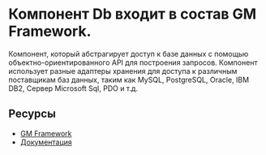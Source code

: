 # Компонент Db входит в состав GM Framework.

Компонент, который абстрагирует доступ к базе данных с помощью объектно-ориентированного API для построения запросов. Компонент использует разные адаптеры хранения для доступа к различным поставщикам баз данных, таким как MySQL, PostgreSQL, Oracle, IBM DB2, Сервер Microsoft Sql, PDO и т.д.

## Ресурсы
- [GM Framework](https://apps.gearmagic.ru/framework)
- [Документация](https://apps.gearmagic.ru/component/framework-db)
